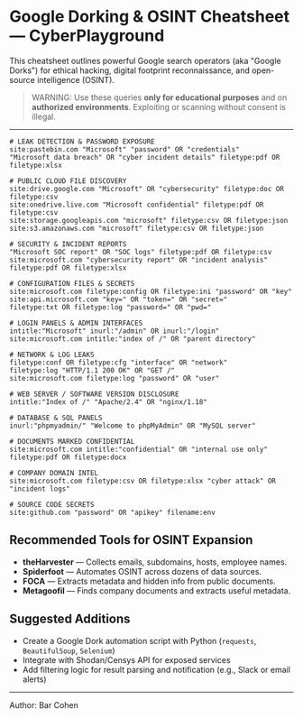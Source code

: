 # Google Dorking & OSINT Cheatsheet — CyberPlayground

This cheatsheet outlines powerful Google search operators (aka "Google Dorks") for ethical hacking, digital footprint reconnaissance, and open-source intelligence (OSINT).

> WARNING: Use these queries **only for educational purposes** and on **authorized environments**. Exploiting or scanning without consent is illegal.

---

```
# LEAK DETECTION & PASSWORD EXPOSURE
site:pastebin.com "Microsoft" "password" OR "credentials"
"Microsoft data breach" OR "cyber incident details" filetype:pdf OR filetype:xlsx

# PUBLIC CLOUD FILE DISCOVERY
site:drive.google.com "Microsoft" OR "cybersecurity" filetype:doc OR filetype:csv
site:onedrive.live.com "Microsoft confidential" filetype:pdf OR filetype:csv
site:storage.googleapis.com "microsoft" filetype:csv OR filetype:json
site:s3.amazonaws.com "microsoft" filetype:csv OR filetype:json

# SECURITY & INCIDENT REPORTS
"Microsoft SOC report" OR "SOC logs" filetype:pdf OR filetype:csv
site:microsoft.com "cybersecurity report" OR "incident analysis" filetype:pdf OR filetype:xlsx

# CONFIGURATION FILES & SECRETS
site:microsoft.com filetype:config OR filetype:ini "password" OR "key"
site:api.microsoft.com "key=" OR "token=" OR "secret="
filetype:txt OR filetype:log "password=" OR "pwd="

# LOGIN PANELS & ADMIN INTERFACES
intitle:"Microsoft" inurl:"/admin" OR inurl:"/login"
site:microsoft.com intitle:"index of /" OR "parent directory"

# NETWORK & LOG LEAKS
filetype:conf OR filetype:cfg "interface" OR "network"
filetype:log "HTTP/1.1 200 OK" OR "GET /"
site:microsoft.com filetype:log "password" OR "user"

# WEB SERVER / SOFTWARE VERSION DISCLOSURE
intitle:"Index of /" "Apache/2.4" OR "nginx/1.18"

# DATABASE & SQL PANELS
inurl:"phpmyadmin/" "Welcome to phpMyAdmin" OR "MySQL server"

# DOCUMENTS MARKED CONFIDENTIAL
site:microsoft.com intitle:"confidential" OR "internal use only" filetype:pdf OR filetype:docx

# COMPANY DOMAIN INTEL
site:microsoft.com filetype:csv OR filetype:xlsx "cyber attack" OR "incident logs"

# SOURCE CODE SECRETS
site:github.com "password" OR "apikey" filename:env
```

## Recommended Tools for OSINT Expansion

* **theHarvester** — Collects emails, subdomains, hosts, employee names.
* **Spiderfoot** — Automates OSINT across dozens of data sources.
* **FOCA** — Extracts metadata and hidden info from public documents.
* **Metagoofil** — Finds company documents and extracts useful metadata.

## Suggested Additions

* Create a Google Dork automation script with Python (`requests`, `BeautifulSoup`, `Selenium`)
* Integrate with Shodan/Censys API for exposed services
* Add filtering logic for result parsing and notification (e.g., Slack or email alerts)

---

Author: Bar Cohen
